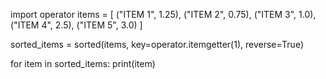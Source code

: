 import operator
items = [
    ("ITEM 1", 1.25),
    ("ITEM 2", 0.75),
    ("ITEM 3", 1.0),
    ("ITEM 4", 2.5),
    ("ITEM 5", 3.0)
]

sorted_items = sorted(items, key=operator.itemgetter(1), reverse=True)

for item in sorted_items:
    print(item)
